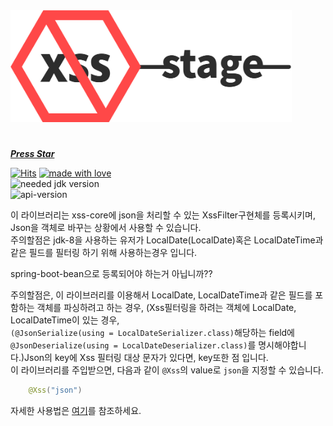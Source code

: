 <img src = "https://raw.githubusercontent.com/xss-stage/.github/e5a1bfbfb1882be45ba42c58b27218830015004a/Frame%206.svg" width = "450" height = "auto"/>   

#  
   
[***Press Star***](https://github.com/xss-stage/xss-core/stargazers)   
   
[![Hits](https://hits.seeyoufarm.com/api/count/incr/badge.svg?url=https%3A%2F%2Fgithub.com%2Fxss-stage&count_bg=%23FF4848&title_bg=%232D2D2D&icon=&icon_color=%23E7E7E7&title=hits&edge_flat=false)](https://hits.seeyoufarm.com) [![made with love](https://camo.githubusercontent.com/c6c5b56fc051557203c6dffa4242b41b09ff22f6303da15e47162a5c1691e8a5/68747470733a2f2f696d672e736869656c64732e696f2f62616467652f4d616465253230776974682d4c6f76652d2d2545322539442541342d726564)](https://camo.githubusercontent.com/c6c5b56fc051557203c6dffa4242b41b09ff22f6303da15e47162a5c1691e8a5/68747470733a2f2f696d672e736869656c64732e696f2f62616467652f4d616465253230776974682d4c6f76652d2d2545322539442541342d726564)  
![needed jdk version](https://img.shields.io/badge/JDK-8-blue)   
![api-version](https://img.shields.io/badge/xss--extension--json-1.2.1-F29494)   

이 라이브러리는 xss-core에 json을 처리할 수 있는 XssFilter구현체를 등록시키며, Json을 객체로 바꾸는 상황에서 사용할 수 있습니다.   
주의할점은 jdk-8을 사용하는 유저가 LocalDate(LocalDate)혹은 LocalDateTime과 같은 필드를 필터링 하기 위해 사용하는경우 입니다.
  
spring-boot-bean으로 등록되어야 하는거 아닙니까??      

주의할점은, 이 라이브러리를 이용해서 LocalDate, LocalDateTime과 같은 필드를 포함하는 객체를 파싱하려고 하는 경우, (Xss필터링을 하려는 객체에 LocalDate, LocalDateTime이 있는 경우,    
   `(@JsonSerialize(using = LocalDateSerializer.class)`해당하는 field에 `@JsonDeserialize(using = LocalDateDeserializer.class)`를 명시해야합니다.)Json의 key에 Xss 필터링 대상 문자가 있다면, key또한 점 입니다.     
이 라이브러리를 주입받으면, 다음과 같이 `@Xss`의 value로 `json`을 지정할 수 있습니다.   

``` Java
    @Xss("json")
```

자세한 사용법은 [여기](https://github.com/xss-stage)를 참조하세요.
